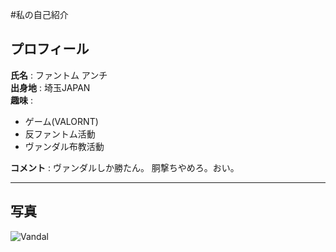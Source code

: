 #私の自己紹介

## プロフィール
**氏名** : ファントム アンチ  
**出身地** : 埼玉JAPAN  
**趣味** :
- ゲーム(VALORNT)  
- 反ファントム活動  
- ヴァンダル布教活動  

**コメント** : ヴァンダルしか勝たん。  胴撃ちやめろ。おい。  
***

## 写真
![Vandal](https://media.karousell.com/media/photos/products/2021/6/17/valorant_account_reaver_vandal_1623942109_e7e307d8_progressive)
